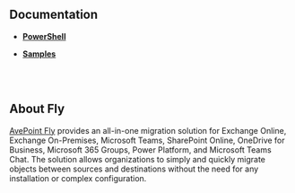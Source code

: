 ## Documentation

*  [**PowerShell**](https://github.com/AvePoint/fly-client/tree/main/powershell)

*  [**Samples**](https://github.com/AvePoint/fly-client/tree/main/samples/powershell)

<br/><br/>
## About Fly 

[AvePoint Fly](https://www.avepointonlineservices.com) provides an all-in-one migration solution for Exchange Online, Exchange On-Premises, Microsoft Teams, SharePoint Online, OneDrive for Business, Microsoft 365 Groups, Power Platform, and Microsoft Teams Chat. The solution allows organizations to simply and quickly migrate objects between sources and destinations without the need for any installation or complex configuration. 
